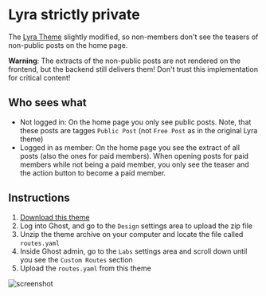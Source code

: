 # Lyra strictly private

The [Lyra Theme](https://github.com/TryGhost/Lyra) slightly modified, so non-members don't see the teasers of non-public posts on the home page.

**Warning**: The extracts of the non-public posts are not rendered on the frontend, but the backend still delivers them! Don't trust this implementation for critical content!

## Who sees what

-   Not logged in: On the home page you only see public posts. Note, that these posts are tagges `Public Post` (not `Free Post` as in the original Lyra theme)
-   Logged in as member: On the home page you see the extract of all posts (also the ones for paid members). When opening posts for paid members while not being a paid member, you only see the teaser and the action button to become a paid member.

## Instructions

1. [Download this theme](https://github.com/tillg/Lyra-strictly-private/dist/lyra-strictly-private.zip)
2. Log into Ghost, and go to the `Design` settings area to upload the zip file
3. Unzip the theme archive on your computer and locate the file called `routes.yaml`
4. Inside Ghost admin, go to the `Labs` settings area and scroll down until you see the `Custom Routes` section
5. Upload the `routes.yaml` from this theme

![screenshot](https://user-images.githubusercontent.com/120485/67228748-1fdd1400-f464-11e9-921f-ecbf5f412ed5.png)
